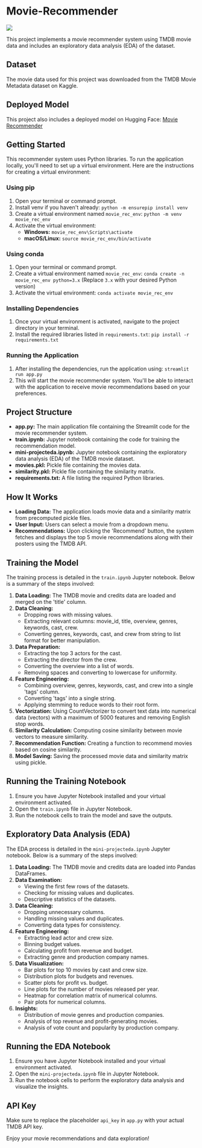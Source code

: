 # Movie-Recommender
<a href="https://huggingface.co/spaces/NishantD/Movie_Recommender"><img src="https://img.shields.io/badge/%F0%9F%A4%97%20Model_Card-Huggingface-orange"></a>

This project implements a movie recommender system using TMDB movie data and includes an exploratory data analysis (EDA) of the dataset.

## **Dataset**
The movie data used for this project was downloaded from the TMDB Movie Metadata dataset on Kaggle.

## **Deployed Model**
This project also includes a deployed model on Hugging Face: [Movie Recommender](https://huggingface.co/spaces/NishantD/Movie_Recommender)

## **Getting Started**
This recommender system uses Python libraries. To run the application locally, you'll need to set up a virtual environment. Here are the instructions for creating a virtual environment:

### **Using pip**
1. Open your terminal or command prompt.
2. Install venv if you haven't already: `python -m ensurepip install venv`
3. Create a virtual environment named `movie_rec_env`: `python -m venv movie_rec_env`
4. Activate the virtual environment:
   - **Windows:** `movie_rec_env\Scripts\activate`
   - **macOS/Linux:** `source movie_rec_env/bin/activate`

### **Using conda**
1. Open your terminal or command prompt.
2. Create a virtual environment named `movie_rec_env`: `conda create -n movie_rec_env python=3.x` (Replace `3.x` with your desired Python version)
3. Activate the virtual environment: `conda activate movie_rec_env`

### **Installing Dependencies**
1. Once your virtual environment is activated, navigate to the project directory in your terminal.
2. Install the required libraries listed in `requirements.txt`: `pip install -r requirements.txt`

### **Running the Application**
1. After installing the dependencies, run the application using: `streamlit run app.py`
2. This will start the movie recommender system. You'll be able to interact with the application to receive movie recommendations based on your preferences.

## **Project Structure**
- **app.py:** The main application file containing the Streamlit code for the movie recommender system.
- **train.ipynb:** Jupyter notebook containing the code for training the recommendation model.
- **mini-projecteda.ipynb:** Jupyter notebook containing the exploratory data analysis (EDA) of the TMDB movie dataset.
- **movies.pkl:** Pickle file containing the movies data.
- **similarity.pkl:** Pickle file containing the similarity matrix.
- **requirements.txt:** A file listing the required Python libraries.

## **How It Works**
- **Loading Data:** The application loads movie data and a similarity matrix from precomputed pickle files.
- **User Input:** Users can select a movie from a dropdown menu.
- **Recommendations:** Upon clicking the 'Recommend' button, the system fetches and displays the top 5 movie recommendations along with their posters using the TMDB API.

## **Training the Model**
The training process is detailed in the `train.ipynb` Jupyter notebook. Below is a summary of the steps involved:

1. **Data Loading:** The TMDB movie and credits data are loaded and merged on the 'title' column.
2. **Data Cleaning:**
   - Dropping rows with missing values.
   - Extracting relevant columns: movie_id, title, overview, genres, keywords, cast, crew.
   - Converting genres, keywords, cast, and crew from string to list format for better manipulation.
3. **Data Preparation:**
   - Extracting the top 3 actors for the cast.
   - Extracting the director from the crew.
   - Converting the overview into a list of words.
   - Removing spaces and converting to lowercase for uniformity.
4. **Feature Engineering:**
   - Combining overview, genres, keywords, cast, and crew into a single 'tags' column.
   - Converting 'tags' into a single string.
   - Applying stemming to reduce words to their root form.
5. **Vectorization:** Using CountVectorizer to convert text data into numerical data (vectors) with a maximum of 5000 features and removing English stop words.
6. **Similarity Calculation:** Computing cosine similarity between movie vectors to measure similarity.
7. **Recommendation Function:** Creating a function to recommend movies based on cosine similarity.
8. **Model Saving:** Saving the processed movie data and similarity matrix using pickle.

## **Running the Training Notebook**
1. Ensure you have Jupyter Notebook installed and your virtual environment activated.
2. Open the `train.ipynb` file in Jupyter Notebook.
3. Run the notebook cells to train the model and save the outputs.

## **Exploratory Data Analysis (EDA)**
The EDA process is detailed in the `mini-projecteda.ipynb` Jupyter notebook. Below is a summary of the steps involved:

1. **Data Loading:** The TMDB movie and credits data are loaded into Pandas DataFrames.
2. **Data Examination:**
   - Viewing the first few rows of the datasets.
   - Checking for missing values and duplicates.
   - Descriptive statistics of the datasets.
3. **Data Cleaning:**
   - Dropping unnecessary columns.
   - Handling missing values and duplicates.
   - Converting data types for consistency.
4. **Feature Engineering:**
   - Extracting lead actor and crew size.
   - Binning budget values.
   - Calculating profit from revenue and budget.
   - Extracting genre and production company names.
5. **Data Visualization:**
   - Bar plots for top 10 movies by cast and crew size.
   - Distribution plots for budgets and revenues.
   - Scatter plots for profit vs. budget.
   - Line plots for the number of movies released per year.
   - Heatmap for correlation matrix of numerical columns.
   - Pair plots for numerical columns.
6. **Insights:**
   - Distribution of movie genres and production companies.
   - Analysis of top revenue and profit-generating movies.
   - Analysis of vote count and popularity by production company.

## **Running the EDA Notebook**
1. Ensure you have Jupyter Notebook installed and your virtual environment activated.
2. Open the `mini-projecteda.ipynb` file in Jupyter Notebook.
3. Run the notebook cells to perform the exploratory data analysis and visualize the insights.

## **API Key**
Make sure to replace the placeholder `api_key` in `app.py` with your actual TMDB API key.

Enjoy your movie recommendations and data exploration!
